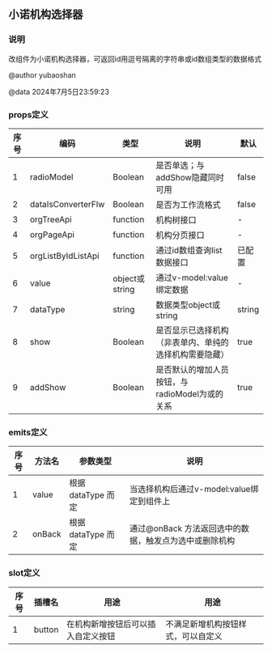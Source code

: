 ## 小诺机构选择器

### 说明

改组件为小诺机构选择器，可返回id用逗号隔离的字符串或id数组类型的数据格式

@author yubaoshan

@data 2024年7月5日23:59:23

### props定义

| 序号  | 编码                      | 类型            | 说明                           | 默认     |
|-----|-------------------------|---------------|------------------------------|--------|
| 1   | radioModel              | Boolean       | 是否单选；与addShow隐藏同时可用          | false  |
| 2   | dataIsConverterFlw      | Boolean       | 是否为工作流格式                     | false  |
| 3   | orgTreeApi              | function      | 机构树接口                        | -      |
| 4   | orgPageApi              | function      | 机构分页接口                       | -      |
| 5   | orgListByIdListApi | function      | 通过id数组查询list数据接口             | 已配置    |
| 6   | value                   | object或string | 通过v-model:value绑定数据          | -      |
| 7   | dataType                | string        | 数据类型object或string            | string |
| 8   | show                    | Boolean       | 是否显示已选择机构（非表单内、单纯的选择机构需要隐藏）  | true   |
| 9   | addShow                 | Boolean       | 是否默认的增加人员按钮，与radioModel为或的关系 | true   |

### emits定义

| 序号 | 方法名    | 参数类型           | 说明                              |
|----|--------|----------------|---------------------------------|
| 1  | value  | 根据 dataType 而定         | 当选择机构后通过v-model:value绑定到组件上     |
| 2  | onBack | 根据 dataType 而定 | 通过@onBack 方法返回选中的数据，触发点为选中或删除机构 |

### slot定义

| 序号 | 插槽名    | 用途                | 用途                |
|----|--------|-------------------|-------------------|
| 1  | button | 在机构新增按钮后可以插入自定义按钮 | 不满足新增机构按钮样式，可以自定义 |
